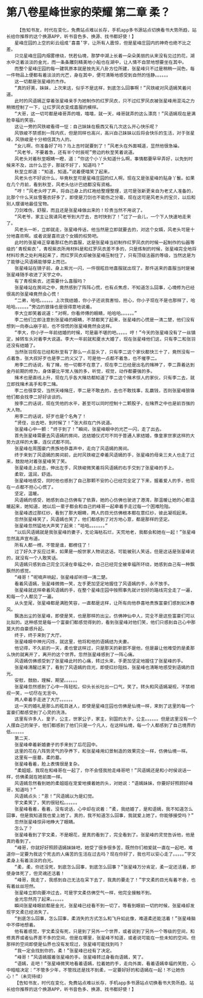 # 第八卷星峰世家的荣耀 第二章 柔？
        【告知书友，时代在变化，免费站点难以长存，手机app多书源站点切换看书大势所趋，站长给你推荐的这个换源APP，听书音色多、换源、找书都好使！】
       星峰庄园的上空的彩云组成‘喜喜’字，让所有人震惊，但是星峰庄园内的神奇也绝不比之差。
       只见星峰庄园内烟雾缭绕，恍若仙境，那梦中湖上长着一朵朵美丽的从来没有见过的花，湖水中泛着淡淡的金光，而一条条雕刻精美地小船也在湖中，让人情不自禁地想要坐在其中。
       而整个星峰庄园的每一建筑原本就是按先天八卦方位所建，张星峰只不过是稍稍一润色，每一件物品上便都有着淡淡的光芒，身在其中，便可清晰地感受到自然的恬静。。。。。。
       这一切都是张星峰的杰作。
       “真的好美，妹妹，上次来这，似乎不是这样，到底怎么回事啊！”风铁峻对风语嫣笑着问道。
       此时的风语嫣正穿着张星峰亲手为她制作的红罗凤衣，只不过红罗凤衣被张星峰用混沌之力稍微控制了一下，让红罗凤衣变成喜服的模样。
       “大哥，这一切可都是峰哥弄的哦，嘻嘻，就一天，峰哥就弄的这么漂亮！”风语嫣现在是满脸幸福的笑容。
       这让一旁的风铁峻看得一怔：自己妹妹在极西又有几次这么开心快乐呢？
       风铁峻不禁感到一阵内疚，但是同样也高兴，高兴自己妹妹以后将会快乐的生活，对于张星峰，风铁峻是十分相信其为人的。
       “女儿啊，你准备好了吗？马上吉时就要到了！”风老头在外面喊道，显然他很急噪。
       “风老爷，不要着急，还有半个时辰呢”旁边的秋至笑着说道。
       风老头对着秋至眼睛一瞪，道：“你这个小丫头知道什么啊，事情都要早早弄好，以免到时候来不及，出什么岔子，那就不好了，知道吗？”
       秋至立即道：“知道，知道。”说着便嘻笑了起来。
       风老头也不好说什么，毕竟秋至可是星峰庄园的红人啊，现在又是张星峰的贴身丫鬟。如果在几个月前，看到秋至，风老头估计巴结都没有资格。
       “哼！”风老头哼了声，将自己身上的红袍给整理整理，这可是张新更亲自为老丈人准备的，比那个什么天丝雪蚕衣好多了，即使是刀剑也不能伤之分毫，现在这可是风老头的宝贝，以后和别人摆谱地最佳宝物。
       刀剑难伤，舒服，而且还是张星峰做出来的！珍贵当然不用说了。
       “风老爷，家主让我请风老爷到大厅去，吉时快到了！”过了一会儿，一个下人快速地走来了。
       风老头一听，立即就走，张星峰传话，他当然是立即就要去的，对这个女婿，风老头可是十分地喜欢啊。或者说是喜欢这个女婿的权势吧。
       此时的张星峰正穿着那红色的喜服，这是张星峰当初制作红罗凤衣的时候一起制作的仙器等级的‘青枧紫衣’，青枧紫衣所用材料是和红罗凤衣差不多的，只是炼制的时候，张星峰完全地将材料珍贵之处利用起来了，而红罗凤衣却被张星峰压制住了，只有顶级法器的等级，当然这是为了能够让风语嫣能够穿上而已。
       张星峰站在镜子前，身上紫光一闪，一件很眩目地喜服就出现了。那件送来的喜服当时是被张星峰随手收进了天宇之中。
       有了青枧紫衣，还需要什么喜服吗？
       张星峰站在房间之中，竟然感到了阵阵心慌，也有点焦虑，不知道怎么回事，心境修为已经很高的张星峰竟然会心慌！
       “二弟，哈哈。。。。。。上次我结婚，你小子还说我害怕，担心，你小子现在不是也那样了，哈哈哈。。。。。。”旁边的狼锋也是很得意地说着。
       李大立即笑着说道：“对啊，你看师傅的眼睛，哈哈哈。。。。。。”
       李二他们立即注意到张星峰的眼睛，不禁都笑了起来，张星峰的心慌是一清二楚，他们没有想到一向泰山崩于前，也不惊慌的张星峰竟然会这样。
       “李大，你小子一年前结婚的时候，可是最不堪的吧。。。。。哼！”今天的张星峰没有了一丝镇定，掉转车头对着李大说道。李大一年前就和夏水大婚了，现在张星峰他们这，只有李二和张羽还没有结婚了。
       当然张羽现在已经和秋至有了那么一点苗头了，只有李二这个家伙都快三十了，竟然没有一点着急，张大叔好歹也是李二的义父了，可是他一点都不着急，也不催李二。
       用李二的话说，有了赌，他一切都不在意了，现在李二已经是出名的赌神了，李二靠着达到金丹前期的修为，身体要比平常人强的多，听觉，视觉，动作都要强的多。
       赌术也是直线上升，现在几乎各大赌坊都知道了李二这个赌术惊人的家伙，只有李二去，就立即找赌术高手和李二赌。
       李二也很享受，当然天峰赌庄，李二是不敢去的，去也不敢找事，乱赢钱，否则张星峰狼锋他们都会找李二好好谈谈的。
       按李二的话说，现在凭他的水平，甚至可以同时控制十二颗股子，在赌界之中也是前百强的大人物。
       用李二的话说，好歹也是个名角了！
       “贤侄，出去吧，到时候了！”张大叔在门外说道。
       张星峰心中一颤：“终于到了！”瞬间，张星峰眼中的光芒一闪，走了出去。
       首先张星峰需要去风语嫣的房间，这结婚仪式可不同于普通人家结婚，像皇家世家这样的大势力这样的大事，连仪式都不同。
       张星峰在周围豪门贵族地恭喜声中，走向了风语嫣的房间。
       终于来到了风语嫣的房间前，此时风铁峻正牵着风语嫣的手，张星峰的母亲三夫人也走了过来，鼓励地对着张星峰笑了笑。
       张星峰走上前去，伸出左手，风铁峻微笑着将风语嫣的右手交到了张星峰的手上。
       柔软，温润，舒适。
       张星峰地感受，同时他也感到了自己那颗不安的心已经完全定了下来，握着爱人的手，他现在一点都不担心心慌了。
       坚定，温暖。
       风语嫣的感受，她感到自己仿佛有了依靠，她的心仿佛也驶进了港湾，那温暖让她的心都温暖起来，她知道，她以后一辈子都会和自己的峰哥一起牵着手走过每一个困难险阻。
       张星峰透过那红纱，看到了那大眼睛，两人的目光仿佛根本都在意红纱，彼此凝视起来。
       忽然张星峰笑了，风语嫣也笑了，他们都感到了对方地心意，都是那样的坚定。
       张星峰忽然猛地大声笑了起来：“哈哈。。。。。。。”
       “以后风语嫣就是我张星峰的妻子，无论海枯石烂，天荒地老，我都会和她在一起！”张星峰忽然高声宣布道。
       所有人都一楞，不管是谁，都楞住了！
       过了好久才反应过来，如果是一般世家人物说这话，可能被别人笑话，但是这话是张星峰说的，就没有一个人敢笑话。
       风语嫣只感到自己完全沉浸在幸福之中，自己已经完全被幸福所环绕，她感到自己有一种飘飘然的感觉。
       “峰哥！”呢喃声响起，张星峰却听得一清二楚。
       看着风语嫣，张星峰微微一笑，左手更加坚定地握住了风语嫣的手，永不放手。
       张星峰就这样牵着风语嫣的手，在整个星峰庄园中按照事先就计划好的路线完全走了一遍，和每一个人都见了一遍。
       从头至尾，张星峰都是满脸笑容，一直都是这样，让所有向他恭喜地贵族富豪们感到如沐春风。
       飘逸出尘的张星峰，即使是笑，也是那样的出尘。仿佛神仙中人，完全不是这些富豪们可以比拟的。这种感觉是每一个富豪们都感觉得到的，看到张星峰对他们笑，他们只感到自己心中那莫大的自豪感升起。
       终于，终于来到了大厅。
       张星峰眼中神光闪烁，就这里，他将和他的语嫣结为夫妻。
       他记得，不久前的一天，柔也曾这样过，只是那天的新郎不是他，但是最让他难受的是柔那么快的就离开了，离开的这个世界。忽然张星峰感到了一阵心痛。
       风语嫣仿佛感受到了张星峰此时的心痛，转过头来，手更加坚定地握住了张星峰的手。
       张星峰清醒过来了，看到了风语嫣的目光，即使红纱阻挡，张星峰也清晰地感受到语嫣的目光。
       安慰，鼓励，理解，期望。。。。。。
       张星峰忽然感到了心中一阵轻松，仰头长长吐出一口气，笑了。转头和风语嫣凝视，不禁相视一笑，一切尽在无言中。
       两人牵着手走进了大厅。。。。。。
       这一天的婚礼是那么的眩目迷人，即使是星峰庄园也仿佛是仙境一样，来到了这里的每一个富豪们都感受到了心灵的洗涤。
       这里有许多人，皇子，公主，世家公子，家主，别国的太子，公主。。。。。。但是这里没有一个人摆自己的架子，他们都感到了他们只是一个凡人，在这样仙境，每一个人都感到了自己境界的低。。。。。。
       第二天．
       张星峰牵着新婚妻子的手来到了后花园中。
       这里的花在八阵势灵气的孕养下，和张星峰用幻景制造的效果完全一样，仿佛仙境一样。
       这里有一座墓，柔的墓。
       张星峰看着，脸上表情很是复杂。
       “柔姐姐，我现在和峰哥在一起了，你不会怪我抢走峰哥吧！”风语嫣还是和小时侯说话一样，仿佛柔就在她前面一样。
       风语嫣忽然看到她的柔姐姐在宠爱地摸着她的头，对她说：“语嫣妹妹，你要好好照顾好峰哥，知道吗？”
       风语嫣点头：“恩！”风语嫣以为是幻觉。
       宇文柔笑了，笑的很轻松。。。。。。
       张星峰看着，看着，没有说话，心中却在说着：“柔，我结婚了，是和语嫣，我不知道怎么回事，但是我知道我也爱上她了。真的，我不知道怎么回事，我就爱上她了。你能够接受吗？”
       忽然张星峰惊异地睁大了眼睛。
       怎么了？
       张星峰看到了宇文柔，不是眼花，是真的看到了，完全看到了。张星峰的灵觉告诉他，他是真的看到了。
       “峰哥，你就好好照顾语嫣妹妹吧，她受了很多很多苦，既然你们相爱就一直在一起吧，难道你一定要为我这个死去的人痛苦的生活在过去吗？现在你好了，我也可以安心走了。。。。。”宇文柔身上有着淡淡的白光。
       “柔，柔，你还没死，到底怎么回事，到底怎么回事？”张星峰万分肯定，柔一定还活着，即使身体死了，但灵魂还活着！
       “峰哥，我走了，我感到自己无法在呆下去了，我真的要走了！”宇文柔的目光有着不舍，也有着丝丝坦然。
       张星峰立即向要冲过去，可是宇文柔仿佛空气一样，他完全接触不到。
       金光忽然亮了起来。。。。。。
       瞬间张星峰眼前都是金光，张星峰已经看不到一切了。等看到眼前一切的时候，张星峰却发现宇文柔已经消失了。
       “到底怎么回事，怎么回事，柔消失的方式怎么和飞升如此像，难道柔还能活着！”张星峰脑中不停地想着。
       他有着感觉，宇文柔没有死，只是到了另外一个世界，或者说到了另外一个等级的空间，和修真界或者仙界差不多的空间，但是在哪里，张星峰不知道，或者说可能在一些未知的空间。但那样的空间即使是仙界也没有发现过，张星峰可能找到吗？
       “我一定会找到你的，柔！”张星峰已经有了决定。
       “峰哥！”风语嫣握着张星峰的手。张星峰转过身看向语嫣，笑了。
       “语嫣，走吧！”张星峰微笑地看着语嫣，拉着她的手，走向外面，看着语嫣幸福的笑脸，心中暗暗决定：“不管多少年，不管找还是找不到柔，一定要好好的和语嫣在一起！不让她伤心！”（未完待续）
       【告知书友，时代在变化，免费站点难以长存，手机app多书源站点切换看书大势所趋，站长给你推荐的这个换源APP，听书音色多、换源、找书都好使！】
